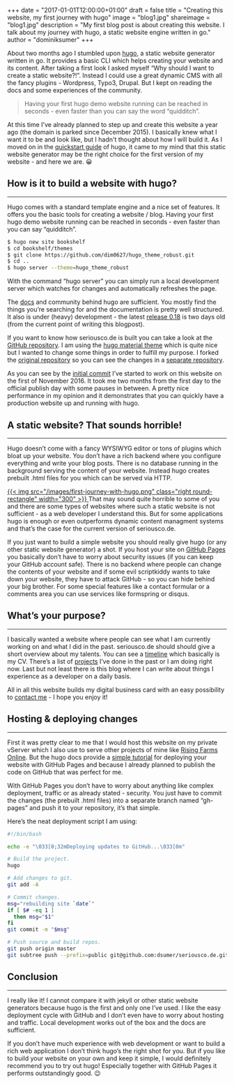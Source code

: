 +++
date = "2017-01-01T12:00:00+01:00"
draft = false
title = "Creating this website, my first journey with hugo"
image = "blog1.jpg"
shareimage = "blog1.jpg"
description = "My first blog post is about creating this website. I talk about my journey with hugo, a static website engine written in go."
author = "dominiksumer"
+++

About two months ago I stumbled upon [hugo](http://gohugo.io/), a static website generator written in go. It provides a basic <span class="tooltip" title="Command Line Interface">CLI</span> which helps creating your website and its content. After taking a first look I asked myself “Why should I want to create a static website?!”. Instead I could use a great dynamic <span class="tooltip" title="Content Managment System">CMS</span> with all the fancy plugins - Wordpress, Typo3, Drupal. But I kept on reading the docs and some experiences of the community.

> Having your first hugo demo website running can be reached in seconds - even faster than you can say the word “quidditch”.

At this time I've already planned to step up and create this website a year ago (the domain is parked since December 2015). I basically knew what I want it to be and look like, but I hadn't thought about how I will build it. As I moved on in the [quickstart guide](https://gohugo.io/overview/quickstart/) of hugo, it came to my mind that this static website generator may be the right choice for the first version of my website - and here we are. :grinning:

## How is it to build a website with hugo?
---

Hugo comes with a standard template engine and a nice set of features. It offers you the basic tools for creating a website / blog. Having your first hugo demo website running can be reached in seconds - even faster than you can say “quidditch”.

```bash
$ hugo new site bookshelf
$ cd bookshelf/themes
$ git clone https://github.com/dim0627/hugo_theme_robust.git
$ cd ..
$ hugo server --theme=hugo_theme_robust
```
With the command “hugo server” you can simply run a local development server which watches for changes and automatically refreshes the page.

The [docs](http://gohugo.io/overview/introduction/) and community behind hugo are sufficient. You mostly find the things you’re searching for and the documentation is pretty well structured. It also is under (heavy) development - the latest [release 0.18](https://github.com/spf13/hugo/releases/tag/v0.18.1) is two days old (from the current point of writing this blogpost).

If you want to know how seriousco.de is built you can take a look at the [GitHub repository](https://github.com/dsumer/seriousco.de). I am using the [hugo material theme](http://themes.gohugo.io/theme/material-docs/) which is quite nice but I wanted to change some things in order to fulfill my purpose. I forked the [original repository](https://github.com/digitalcraftsman/hugo-material-docs) so you can see the changes in a [separate repository](https://github.com/dsumer/hugo-material-docs).

As you can see by the [initial commit](https://github.com/dsumer/seriousco.de/commit/75c2e59a85b4554a638a335faba60bc48089d372) I’ve started to work on this website on the first of November 2016. It took me two months from the first day to the official publish day with some pauses in between. A pretty nice performance in my opinion and it demonstrates that you can quickly have a production website up and running with hugo.

## A static website? That sounds horrible!
---

Hugo doesn’t come with a fancy <span class="tooltip" title="What You See Is What You Get">WYSIWYG</span> editor or tons of plugins which bloat up your website. You don’t have a rich backend where you configure everything and write your blog posts. There is no database running in the background serving the content of your website. Instead hugo creates prebuilt .html files for you which can be served via HTTP.

<a class="image-link" href="/images/first-journey-with-hugo.png" title="">
    {{< img src="/images/first-journey-with-hugo.png" class="right round-rectangle" width="300" >}}
</a>
That may sound quite horrible to some of you and there are some types of websites where such a static website is not sufficient - as a web developer I understand this. But for some applications hugo is enough or even outperforms dynamic content managment systems and that’s the case for the current version of seriousco.de.

If you just want to build a simple website you should really give hugo (or any other static website generator) a shot. If you host your site on [GitHub Pages](https://pages.github.com/) you basically don’t have to worry about security issues (if you can keep your GitHub account safe). There is no backend where people can change the contents of your website and if some evil scriptkiddy wants to take down your website, they have to attack GitHub - so you can hide behind your big brother. For some special features like a contact formular or a comments area you can use services like formspring or disqus.

## What’s your purpose?
---

I basically wanted a website where people can see what I am currently working on and what I did in the past. seriousco.de should should give a short overview about my talents. You can see a [timeline](/timeline) which basically is my CV. There’s a list of [projects](/projects) I’ve done in the past or I am doing right now. Last but not least there is this blog where I can write about things I experience as a developer on a daily basis.

All in all this website builds my digital business card with an easy possibility to [contact me](/contact) - I hope you enjoy it!

## Hosting & deploying changes
---

First it was pretty clear to me that I would host this website on my private vServer which I also use to serve other projects of mine like [Rising Farms Online](/projects/risingfarms-online). But the hugo docs provide a [simple tutorial](https://gohugo.io/tutorials/github-pages-blog/) for deploying your website with GitHub Pages and because I already planned to publish the code on GitHub that was perfect for me.

With GitHub Pages you don’t have to worry about anything like complex deployment, traffic or as already stated - security. You just have to commit the changes (the prebuilt .html files) into a separate branch named “gh-pages” and push it to your repository, it’s that simple.

Here’s the neat deployment script I am using:
```bash
#!/bin/bash

echo -e "\033[0;32mDeploying updates to GitHub...\033[0m"

# Build the project.
hugo

# Add changes to git.
git add -A

# Commit changes.
msg="rebuilding site `date`"
if [ $# -eq 1 ]
  then msg="$1"
fi
git commit -m "$msg"

# Push source and build repos.
git push origin master
git subtree push --prefix=public git@github.com:dsumer/seriousco.de.git gh-pages
```

## Conclusion
---
I really like it! I cannot compare it with jekyll or other static website generators because hugo is the first and only one I’ve used. I like the easy deployment cycle with GitHub and I don’t even have to worry about hosting and traffic. Local development works out of the box and the docs are sufficient.

If you don’t have much experience with web development or want to build a rich web application I don’t think hugo’s the right shot for you. But if you like to build your website on your own and keep it simple, I would definitely recommend you to try out hugo! Especially together with GitHub Pages it performs outstandingly good. :wink: